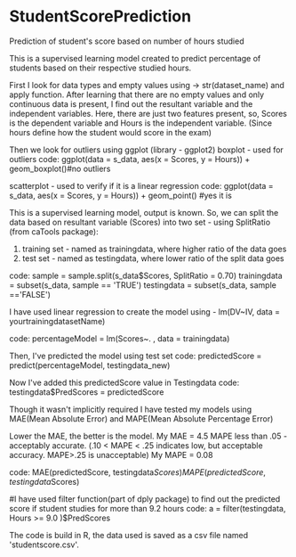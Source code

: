 # StudentScorePrediction
Prediction of student's score based on number of hours studied

This is a supervised learning model created to predict percentage of students based on their respective studied hours.

First I look for data types and empty values using -> str(dataset_name) and apply function.
After learning that there are no empty values and only continuous data is present, I find out the resultant variable and the independent variables.
Here, there are just two features present, so, Scores is the dependent variable and Hours is the independent variable.
(Since hours define how the student would score in the exam)

Then we look for outliers using ggplot (library - ggplot2)
boxplot - used for outliers 
code: ggplot(data = s_data, aes(x = Scores, y = Hours)) + geom_boxplot()#no outliers

scatterplot - used to verify if it is a linear regression
code: ggplot(data = s_data, aes(x = Scores, y = Hours)) + geom_point() #yes it is

This is a supervised learning model, output is known. 
So, we can split the data based on resultant variable (Scores) into two set - using SplitRatio (from caTools package):
1. training set - named as trainingdata, where higher ratio of the data goes
2. test set - named as testingdata, where lower ratio of the split data goes

code: 
sample = sample.split(s_data$Scores, SplitRatio = 0.70)
trainingdata = subset(s_data, sample == 'TRUE')
testingdata = subset(s_data, sample =='FALSE')

I have used linear regression to create the model using - lm(DV~IV, data = yourtrainingdatasetName)

code: percentageModel = lm(Scores~. , data = trainingdata)

Then, I've predicted the model using test set
code: predictedScore = predict(percentageModel, testingdata_new)

Now I've added this predictedScore value in Testingdata
code: testingdata$PredScores = predictedScore

Though it wasn't implicitly required I have tested my models using MAE(Mean Absolute Error) and MAPE(Mean Absolute Percentage Error)

Lower the MAE, the better is the model. My MAE = 4.5
MAPE less than .05 - acceptably accurate.  (.10 < MAPE < .25 indicates low, but acceptable accuracy. MAPE>.25 is unacceptable) My MAPE = 0.08

code: 
MAE(predictedScore, testingdata$Scores) 
MAPE(predictedScore, testingdata$Scores)

#I have used filter function(part of dply package) to find out the predicted score if student studies for more than 9.2 hours
code: a = filter(testingdata, Hours >= 9.0 )$PredScores

The code is build in R, the data used is saved as a csv file named 'studentscore.csv'.


